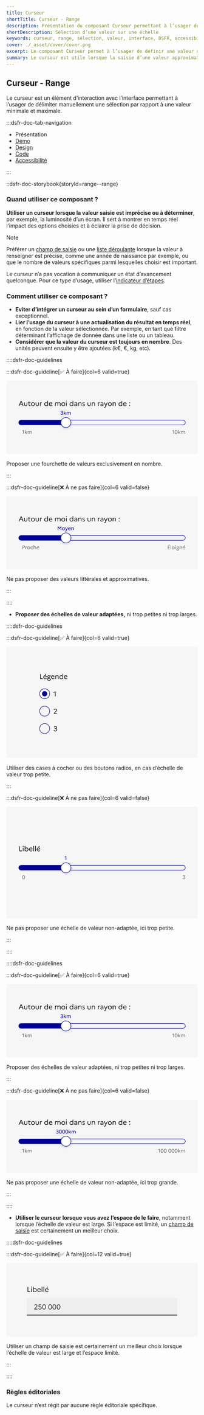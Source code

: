 ```yaml
---
title: Curseur
shortTitle: Curseur - Range
description: Présentation du composant Curseur permettant à l’usager de sélectionner une valeur entre un minimum et un maximum de manière intuitive.
shortDescription: Sélection d’une valeur sur une échelle
keywords: curseur, range, sélection, valeur, interface, DSFR, accessibilité, filtre, composant
cover: ./_asset/cover/cover.png
excerpt: Le composant Curseur permet à l’usager de définir une valeur dans une plage donnée, souvent utilisée pour ajuster un paramètre de façon dynamique et visuelle.
summary: Le curseur est utile lorsque la saisie d’une valeur approximative est suffisante, comme pour filtrer des contenus ou ajuster des préférences. Il propose différentes variantes - simple, double ou cranté, avec ou sans affichage des bornes. Non personnalisable, il est conçu pour un usage fluide et accessible, avec retour visuel en temps réel sur les valeurs sélectionnées.
---
```


## Curseur - Range

Le curseur est un élément d’interaction avec l’interface permettant à l’usager de délimiter manuellement une sélection par rapport à une valeur minimale et maximale.

:::dsfr-doc-tab-navigation

- Présentation
- [Démo](./demo/index.md)
- [Design](./design/index.md)
- [Code](./code/index.md)
- [Accessibilité](./accessibility/index.md)

:::

::dsfr-doc-storybook{storyId=range--range}

### Quand utiliser ce composant ?

**Utiliser un curseur lorsque la valeur saisie est imprécise ou à déterminer**, par exemple, la luminosité d’un écran. Il sert à montrer en temps réel l’impact des options choisies et à éclairer la prise de décision.

> [!NOTE]
> Préférer un [champ de saisie](../../../input/_part/doc/index.md) ou une [liste déroulante](../../../select/_part/doc/index.md) lorsque la valeur à renseigner est précise, comme une année de naissance par exemple, ou que le nombre de valeurs spécifiques parmi lesquelles choisir est important.

Le curseur n’a pas vocation à communiquer un état d’avancement quelconque. Pour ce type d’usage, utiliser l’[indicateur d’étapes](../../../stepper/_part/doc/index.md).

### Comment utiliser ce composant ?

- **Eviter d’intégrer un curseur au sein d’un formulaire**, sauf cas exceptionnel.
- **Lier l’usage du curseur à une actualisation du résultat en temps réel**, en fonction de la valeur sélectionnée. Par exemple, en tant que filtre déterminant l’affichage de donnée dans une liste ou un tableau.
- **Considérer que la valeur du curseur est toujours en nombre**. Des unités peuvent ensuite y être ajoutées (k€, €, kg, etc).

::::dsfr-doc-guidelines

:::dsfr-doc-guideline[✅ À faire]{col=6 valid=true}

![](./_asset/use/do-1.png)

Proposer une fourchette de valeurs exclusivement en nombre.

:::

:::dsfr-doc-guideline[❌ À ne pas faire]{col=6 valid=false}

![](./_asset/use/dont-1.png)

Ne pas proposer des valeurs littérales et approximatives.

:::

::::


- **Proposer des échelles de valeur adaptées,** ni trop petites ni trop larges.

::::dsfr-doc-guidelines

:::dsfr-doc-guideline[✅ À faire]{col=6 valid=true}

![](./_asset/use/do-2.png)

Utiliser des cases à cocher ou des boutons radios, en cas d’échelle de valeur trop petite.

:::

:::dsfr-doc-guideline[❌ À ne pas faire]{col=6 valid=false}

![](./_asset/use/dont-2.png)

Ne pas proposer une échelle de valeur non-adaptée, ici trop petite.

:::

::::

::::dsfr-doc-guidelines

:::dsfr-doc-guideline[✅ À faire]{col=6 valid=true}

![](./_asset/use/do-3.png)

Proposer des échelles de valeur adaptées, ni trop petites ni trop larges.

:::

:::dsfr-doc-guideline[❌ À ne pas faire]{col=6 valid=false}

![](./_asset/use/dont-3.png)

Ne pas proposer une échelle de valeur non-adaptée, ici trop grande.

:::

::::

- **Utiliser le curseur lorsque vous avez l’espace de le faire**, notamment lorsque l’échelle de valeur est large. Si l’espace est limité, un [champ de saisie](../../../input/_part/doc/index.md) est certainement un meilleur choix.

::::dsfr-doc-guidelines

:::dsfr-doc-guideline[✅ À faire]{col=12 valid=true}

![](./_asset/use/do-4.png)

Utiliser un champ de saisie est certainement un meilleur choix lorsque l’échelle de valeur est large et l’espace limité.

:::

::::

### Règles éditoriales

Le curseur n’est régit par aucune règle éditoriale spécifique.
